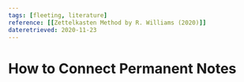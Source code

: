 ```yaml
---
tags: [fleeting, literature]
reference: [[Zettelkasten Method by R. Williams (2020)]]
dateretrieved: 2020-11-23
---
```


# How to Connect Permanent Notes